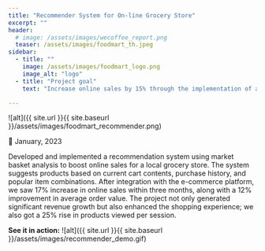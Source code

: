 ```yaml
---
title: "Recommender System for On-line Grocery Store"
excerpt: ""
header:
  # image: /assets/images/wecoffee_report.png
  teaser: /assets/images/foodmart_th.jpeg
sidebar:
  - title: ""
    image: /assets/images/foodmart_logo.png
    image_alt: "logo"
  - title: "Project goal"
    text: "Increase online sales by 15% through the implementation of an intelligent recommender system for a local grocery store's e-commerce platform."

---
```


![alt]({{ site.url }}{{ site.baseurl }}/assets/images/foodmart_recommender.png)

📅 January, 2023

Developed and implemented a recommendation system using market basket analysis to boost online sales for a local grocery store. The system suggests products based on current cart contents, purchase history, and popular item combinations. After integration with the e-commerce platform, we saw 17% increase in online sales within three months, along with a 12% improvement in average order value. The project not only generated significant revenue growth but also enhanced the shopping experience; we also got a 25% rise in products viewed per session.

**See it in action:**
![alt]({{ site.url }}{{ site.baseurl }}/assets/images/recommender_demo.gif)

